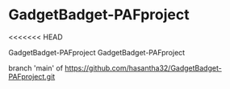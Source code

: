 # GadgetBadget-PAFproject

<<<<<<< HEAD

GadgetBadget-PAFproject
GadgetBadget-PAFproject


branch 'main' of
https://github.com/hasantha32/GadgetBadget-PAFproject.git
